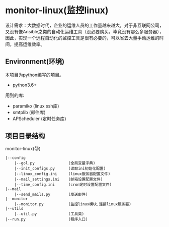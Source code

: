 monitor-linux(监控linux)
===

设计需求：大数据时代，企业的运维人员的工作量越来越大，对于非互联网公司，又没有像Ansible之类的自动化运维工具（没必要购买，毕竟没有那么多服务器），因此，实现一个远程自动化的监控工具是很有必要的，可以省去大量手动运维的时间，提高运维效率。


Environment(环境)
---
本项目为python编写的项目。

- python3.6+

用到的库:

- paramiko      (linux ssh库)
- smtplib       (邮件库)
- APScheduler   (定时任务库)

项目目录结构
---
monitor-linux(:smiling_imp:)

    |--config
        |--gol.py               (全局变量字典)
        |--init_configs.py      (读取ini初始化配置)
        |--linux_config.ini     (linux服务器配置文件)
        |--mail_settings.ini    (邮箱设置配置文件)
        |--time_config.ini      (cron定时设置配置文件)
    |--mail
        |--send_mails.py        (发送邮件)
    |--monitor
        |--monitor.py           (监控linux模块,连接linux服务器)
    |--utils
        |--util.py              (工具类)
    |--run.py                   (程序入口)

